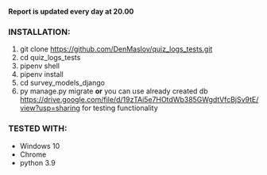 **Report is updated every day at 20.00**

### INSTALLATION:
1. git clone https://github.com/DenMaslov/quiz_logs_tests.git
2. cd quiz_logs_tests
3. pipenv shell
4. pipenv install
5. cd survey_models_django
6. py manage.py migrate **or** you can use already created db https://drive.google.com/file/d/19zTAi5e7HOtdWb385GWgdtVfcBjSv9tE/view?usp=sharing for testing functionality


### TESTED WITH:
* Windows 10
* Chrome
* python 3.9
